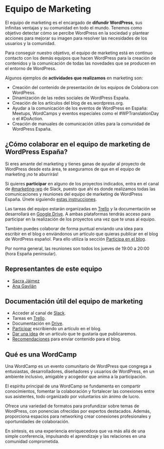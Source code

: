 # Equipo de Marketing

El equipo de marketing es el encargado de **difundir WordPress**, sus infinitas ventajas y su comunidad en todo el mundo. Tenemos como objetivo detectar cómo se percibe WordPress en la sociedad y plantear acciones para mejorar su imagen para resolver las necesidades de los usuarios y la comunidad.

Para conseguir nuestro objetivo, el equipo de marketing está en continuo contacto con los demás equipos que hacen WordPress para la creación de contenidos y la comunicación de todas las novedades que se producen en el entorno de WordPress.

Algunos ejemplos de **actividades que realizamos** en marketing son:

* Creación del contenido de presentación de los equipos de Colabora con WordPress.
* Dinamización de las redes sociales de WordPress España.
* Creación de los artículos del blog de es.wordpress.org.
* Ayudar a la comunicación de los eventos de WordPress en España: Meetups, WordCamps y eventos especiales como el #WPTranslationDay o el #DoAction.
* Creación de manuales de comunicación útiles para la comunidad de WordPress España.

## ¿Cómo colaborar en el equipo de marketing de WordPress España?

Si eres amante del marketing y tienes ganas de ayudar al proyecto de WordPress desde esta área, te aseguramos de que en el equipo de marketing ¡no te aburrirás!

Si quieres **participar** en alguno de los proyectos indicados, entra en el canal de [#marketing-wp](https://wpes.slack.com/archives/C2MA1HA20) de Slack, puesto que ahí es donde realizamos todas las comunicaciones y reuniones del equipo de marketing de WordPress España. Únete siguiendo [estas instrucciones](https://es.wordpress.org/guias/chat/).

Las tareas del equipo estarán organizadas en [Trello](https://trello.com/b/iOWyBsTl/marketingwp-espa%C3%B1a) y la documentación se desarrollará en [Google Drive](https://drive.google.com/drive/folders/1qZrFldwzDpUE8YiEZqENFlnnEWiOqiTu). A ambas plataformas tendrás acceso para participar en la realización de los proyectos una vez que te unas al equipo.

También puedes colaborar de forma puntual enviando una idea para escribir en el blog o enviándonos un artículo que quieras publicar en el blog de WordPress español. Para ello utiliza la sección [Participa en el blog](https://es.wordpress.org/colabora/participa/).

Por norma general, las reuniones son todos los jueves de 19:00 a 20:00 (hora España peninsular).

## Representantes de este equipo

- [Sacra Jáimez](https://profiles.wordpress.org/sacrajaimez/)
- [Ana Gavilán](https://profiles.wordpress.org/anagavilan/)

## Documentación útil del equipo de marketing

* Acceder al canal de [Slack](https://wpes.slack.com/archives/C2MA1HA20).
* Tareas en [Trello](https://trello.com/b/iOWyBsTl/marketingwp-espa%C3%B1a).
* Documentación en [Drive](https://drive.google.com/drive/folders/1qZrFldwzDpUE8YiEZqENFlnnEWiOqiTu).
* [Participar](https://es.wordpress.org/colabora/participa/) escribiendo un artículo en el blog.
* [Dar una idea](https://es.wordpress.org/colabora/participa/) de un artículo que te gustaría que publicaremos.
* [Recomendaciones](https://es.wordpress.org/guias/publicar/) para enviar contenido para el blog.

## Qué es una WordCamp

Una WordCamp es un evento comunitario de WordPress que congrega a entusiastas, desarrolladores, diseñadores y usuarios de WordPress, en un ambiente inclusivo, amigable y acogedor que anima a la participación.

El espíritu principal de una WordCamp se fundamenta en compartir conocimientos, fomentar la colaboración y fortalecer las conexiones entre sus asistentes, todo organizado por voluntarios sin ánimo de lucro.

Ofrece una variedad de formatos para profundizar sobre temas de WordPress, con ponencias ofrecidas por expertos destacados. Además, proporciona espacios para networking crear conexiones profesionales y oportunidades de colaboración.

En síntesis, es una experiencia enriquecedora que va más allá de una simple conferencia, impulsando el aprendizaje y las relaciones en una comunidad comprometida.

